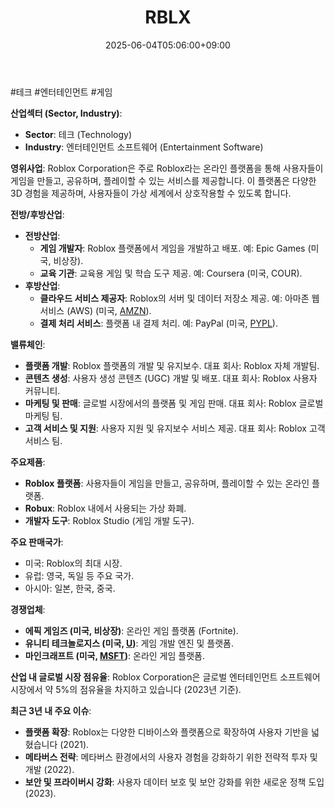 ﻿---
title: "RBLX"
date: 2025-06-04T05:06:00+09:00
lastmod: 2025-06-04T05:06:00+09:00
type: docs
sidebar:
  open: true
weight: 728
---
<div style="display:none">
  <meta property="article:published_time" content="2025-06-03T20:06:00Z" />
  <meta property="article:modified_time" content="2025-06-03T20:06:00Z" />
</div>
#테크 #엔터테인먼트 #게임 

**산업섹터 (Sector, Industry)**:

- **Sector**: 테크 (Technology)
- **Industry**: 엔터테인먼트 소프트웨어 (Entertainment Software)

**영위사업**: Roblox Corporation은 주로 Roblox라는 온라인 플랫폼을 통해 사용자들이 게임을 만들고, 공유하며, 플레이할 수 있는 서비스를 제공합니다. 이 플랫폼은 다양한 3D 경험을 제공하며, 사용자들이 가상 세계에서 상호작용할 수 있도록 합니다.

**전방/후방산업**:

- **전방산업**:
    - **게임 개발자**: Roblox 플랫폼에서 게임을 개발하고 배포. 예: Epic Games (미국, 비상장).
    - **교육 기관**: 교육용 게임 및 학습 도구 제공. 예: Coursera (미국, COUR).
- **후방산업**:
    - **클라우드 서비스 제공자**: Roblox의 서버 및 데이터 저장소 제공. 예: 아마존 웹 서비스 (AWS) (미국, [AMZN](/company-analysis/amzn/)).
    - **결제 처리 서비스**: 플랫폼 내 결제 처리. 예: PayPal (미국, [PYPL](/company-analysis/pypl/)).

**밸류체인**:

- **플랫폼 개발**: Roblox 플랫폼의 개발 및 유지보수. 대표 회사: Roblox 자체 개발팀.
- **콘텐츠 생성**: 사용자 생성 콘텐츠 (UGC) 개발 및 배포. 대표 회사: Roblox 사용자 커뮤니티.
- **마케팅 및 판매**: 글로벌 시장에서의 플랫폼 및 게임 판매. 대표 회사: Roblox 글로벌 마케팅 팀.
- **고객 서비스 및 지원**: 사용자 지원 및 유지보수 서비스 제공. 대표 회사: Roblox 고객 서비스 팀.

**주요제품**:

- **Roblox 플랫폼**: 사용자들이 게임을 만들고, 공유하며, 플레이할 수 있는 온라인 플랫폼.
- **Robux**: Roblox 내에서 사용되는 가상 화폐.
- **개발자 도구**: Roblox Studio (게임 개발 도구).

**주요 판매국가**:

- 미국: Roblox의 최대 시장.
- 유럽: 영국, 독일 등 주요 국가.
- 아시아: 일본, 한국, 중국.

**경쟁업체**:

- **에픽 게임즈 (미국, 비상장)**: 온라인 게임 플랫폼 (Fortnite).
- **유니티 테크놀로지스 (미국, [U](/company-analysis/u/))**: 게임 개발 엔진 및 플랫폼.
- **마인크래프트 (미국, [MSFT](/company-analysis/msft/))**: 온라인 게임 플랫폼.

**산업 내 글로벌 시장 점유율**: Roblox Corporation은 글로벌 엔터테인먼트 소프트웨어 시장에서 약 5%의 점유율을 차지하고 있습니다 (2023년 기준).

**최근 3년 내 주요 이슈**:

- **플랫폼 확장**: Roblox는 다양한 디바이스와 플랫폼으로 확장하여 사용자 기반을 넓혔습니다 (2021).
- **메타버스 전략**: 메타버스 환경에서의 사용자 경험을 강화하기 위한 전략적 투자 및 개발 (2022).
- **보안 및 프라이버시 강화**: 사용자 데이터 보호 및 보안 강화를 위한 새로운 정책 도입 (2023).

